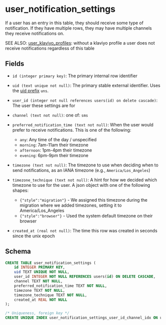 # user_notification_settings

If a user has an entry in this table, they should receive some type of
notification. If they have multiple rows, they may have multiple channels
they receive notifications on.

SEE ALSO: [user_klaviyo_profiles](./user_klaviyo_profiles.md): without a
klaviyo profile a user does not receive notifications regardless of
this table

## Fields

- `id (integer primary key)`: The primary internal row identifier
- `uid (text unique not null)`: The primary stable external identifier.
  Uses the [uid prefix](../uid_prefixes.md) `uns`.
- `user_id (integer not null references users(id) on delete cascade)`:
  The user these settings are for
- `channel (text not null)`: one of: `sms`
- `preferred_notification_time (text not null)`: When the user would
  prefer to receive notifications. This is one of the following:
  - `any`: Any time of the day / unspecified
  - `morning`: 7am-11am their timezone
  - `afternoon`: 1pm-4pm their timezone
  - `evening`: 6pm-9pm their timezone
- `timezone (text not null)`: The timezone to use when deciding when to
  send notifications, as an IANA timezone (e.g., `America/Los_Angeles`)
- `timezone_technique (text not null)`: A hint for how we decided which
  timezone to use for the user. A json object with one of the following
  shapes:

  - `{"style":"migration"}` - We assigned this timezone during the migration
    where we added timezones, setting it to America/Los_Angeles
  - `{"style":"browser"}` - Used the system default timezone on their browser

- `created_at (real not null)`: The time this row was created in
  seconds since the unix epoch

## Schema

```sql
CREATE TABLE user_notification_settings (
    id INTEGER PRIMARY KEY,
    uid TEXT UNIQUE NOT NULL,
    user_id INTEGER NOT NULL REFERENCES users(id) ON DELETE CASCADE,
    channel TEXT NOT NULL,
    preferred_notification_time TEXT NOT NULL,
    timezone TEXT NOT NULL,
    timezone_technique TEXT NOT NULL,
    created_at REAL NOT NULL
);

/* Uniqueness, foreign key */
CREATE UNIQUE INDEX user_notification_settings_user_id_channel_idx ON user_notification_settings(user_id, channel);
```

